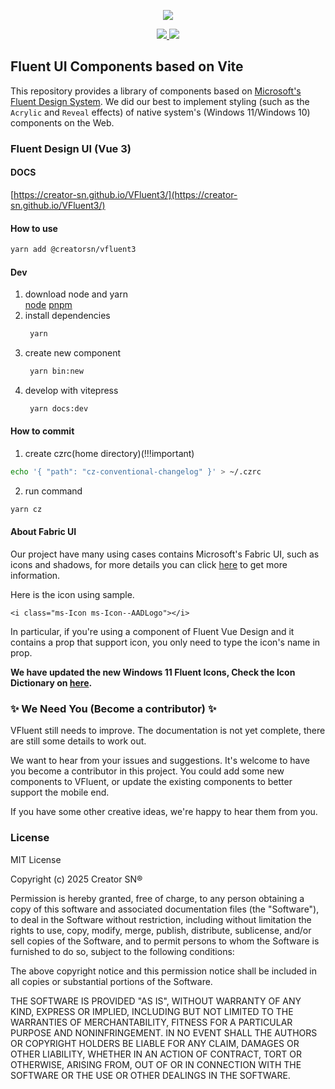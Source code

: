 <p align="center">
  <img src="https://raw.githubusercontent.com/aleversn/VFluent/master/examples/assert/logo/VFluent.png"/>
</div>

<p align="center">
    <a href="LICENSE">
      <img src="https://img.shields.io/badge/License-MIT-yellow.svg">
    </a>
    <a href="">
      <img src="https://img.shields.io/npm/dw/@creatorsn/vfluent3">
    </a>
</p>

## Fluent UI Components based on Vite

This repository provides a library of components based on [Microsoft's Fluent Design System](https://developer.microsoft.com/en-us/fluentui#/). We did our best to implement styling (such as the `Acrylic` and `Reveal` effects) of native system's (Windows 11/Windows 10) components on the Web.

### Fluent Design UI (Vue 3)

#### DOCS

[https://creator-sn.github.io/VFluent3/](https://creator-sn.github.io/VFluent3/)

#### How to use

``` sh
yarn add @creatorsn/vfluent3
```

#### Dev

1. download node and yarn   
    [node](https://nodejs.org/en/)
    [pnpm](https://pnpm.io/)
2. install dependencies  
   ```sh
    yarn
   ```
3. create new component
   ``` sh
    yarn bin:new
   ```
4. develop with vitepress
   ``` sh
    yarn docs:dev
   ``` 

#### How to commit 

1. create czrc(home directory)(!!!important)
``` bash
echo '{ "path": "cz-conventional-changelog" }' > ~/.czrc
```

2. run command
``` bash
yarn cz
```

#### About Fabric UI

Our project have many using cases contains Microsoft's Fabric UI, such as icons and shadows, for more details you can click <a href="https://developer.microsoft.com/en-us/fabric#/styles">here</a> to get more information.

Here is the icon using sample.

```vue
<i class="ms-Icon ms-Icon--AADLogo"></i>
```

In particular, if you're using a component of Fluent Vue Design and it contains a prop that support icon, you only need to type the icon's name in prop.

**We have updated the new Windows 11 Fluent Icons, Check the Icon Dictionary on <a href="https://docs.microsoft.com/en-us/windows/apps/design/style/segoe-fluent-icons-font">here</a>.**

### ✨ We Need You (Become a contributor) ✨

VFluent still needs to improve. The documentation is not yet complete, there are still some details to work out.

We want to hear from your issues and suggestions. It's welcome to have you become a contributor in this project. You could add some new components to VFluent, or update the existing components to better support the mobile end.

If you have some other creative ideas, we're happy to hear them from you.

### License

MIT License

Copyright (c) 2025 Creator SN®

Permission is hereby granted, free of charge, to any person obtaining a copy
of this software and associated documentation files (the "Software"), to deal
in the Software without restriction, including without limitation the rights
to use, copy, modify, merge, publish, distribute, sublicense, and/or sell
copies of the Software, and to permit persons to whom the Software is
furnished to do so, subject to the following conditions:

The above copyright notice and this permission notice shall be included in all
copies or substantial portions of the Software.

THE SOFTWARE IS PROVIDED "AS IS", WITHOUT WARRANTY OF ANY KIND, EXPRESS OR
IMPLIED, INCLUDING BUT NOT LIMITED TO THE WARRANTIES OF MERCHANTABILITY, 
FITNESS FOR A PARTICULAR PURPOSE AND NONINFRINGEMENT. IN NO EVENT SHALL THE
AUTHORS OR COPYRIGHT HOLDERS BE LIABLE FOR ANY CLAIM, DAMAGES OR OTHER
LIABILITY, WHETHER IN AN ACTION OF CONTRACT, TORT OR OTHERWISE, ARISING FROM, 
OUT OF OR IN CONNECTION WITH THE SOFTWARE OR THE USE OR OTHER DEALINGS IN THE
SOFTWARE.
